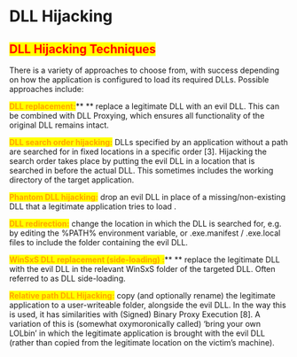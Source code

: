 # DLL Hijacking

## <mark style="color:red;">DLL Hijacking Techniques</mark>

There is a variety of approaches to choose from, with success depending on how the application is configured to load its required DLLs. Possible approaches include:

<mark style="color:orange;">**DLL replacement:**</mark>** ** replace a legitimate DLL with an evil DLL. This can be combined with DLL Proxying, which ensures all functionality of the original DLL remains intact.

<mark style="color:orange;">**DLL search order hijacking:**</mark> DLLs specified by an application without a path are searched for in fixed locations in a specific order \[3]. Hijacking the search order takes place by putting the evil DLL in a location that is searched in before the actual DLL. This sometimes includes the working directory of the target application.

<mark style="color:orange;">**Phantom DLL hijacking:**</mark> drop an evil DLL in place of a missing/non-existing DLL that a legitimate application tries to load .

<mark style="color:orange;">**DLL redirection:**</mark> change the location in which the DLL is searched for, e.g. by editing the %PATH% environment variable, or .exe.manifest / .exe.local files to include the folder containing the evil DLL.

<mark style="color:orange;">**WinSxS DLL replacement (side-loading) :**</mark>** ** replace the legitimate DLL with the evil DLL in the relevant WinSxS folder of the targeted DLL. Often referred to as DLL side-loading.

<mark style="color:orange;">**Relative path DLL Hijacking:**</mark> copy (and optionally rename) the legitimate application to a user-writeable folder, alongside the evil DLL. In the way this is used, it has similarities with (Signed) Binary Proxy Execution \[8]. A variation of this is (somewhat oxymoronically called) ‘bring your own LOLbin’ in which the legitimate application is brought with the evil DLL (rather than copied from the legitimate location on the victim’s machine).
